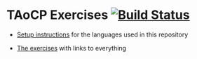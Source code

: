 # TAoCP Exercises [![Build Status](https://secure.travis-ci.org/masak/taocp.svg?branch=master)](http://travis-ci.org/masak/taocp)

* [Setup instructions](https://github.com/masak/taocp/blob/master/setup/README.md)
  for the languages used in this repository

* [The exercises](https://github.com/masak/taocp/blob/master/src/README.md) with
  links to everything
  

